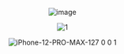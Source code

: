 <div align="center">

![image](https://github.com/Pilag6/snake-game-by-pila/assets/79191808/1f789b7e-39a8-43a6-bd26-88cc04ba6e1a)

![1](https://github.com/Pilag6/snake-game-by-pila/assets/79191808/987b41a3-d8c3-4b2c-9c91-e4f7cfe3b33f)

![iPhone-12-PRO-MAX-127 0 0 1](https://github.com/Pilag6/snake-game-by-pila/assets/79191808/f62944fc-c8ba-4617-b108-b97293a73dab)


</div>
